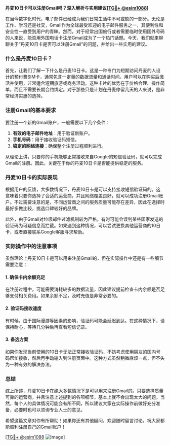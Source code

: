 **丹麦10日卡可以注册Gmail吗？深入解析与实用建议[[TG💪+ @esim1088](https://t.me/s/esim1088)]**

在当今数字化时代，电子邮件已经成为我们日常生活中不可或缺的一部分。无论是工作、学习还是社交，Gmail作为全球最受欢迎的电子邮件服务之一，其便利性和安全性一直受到用户的青睐。然而，对于经常出国旅行或者需要临时使用国外号码的人来说，能否用外国电话卡注册Gmail成为了一个热门话题。今天，我们就来聊聊关于“丹麦10日卡是否可以注册Gmail”的问题，并给出一些实用的建议。

### 什么是丹麦10日卡？

首先，让我们了解一下什么是丹麦10日卡。这是一种专门为短期访问丹麦的人设计的预付费SIM卡，通常包含一定量的数据流量和通话时间。用户可以在购买后激活并使用，非常适合短期旅游或商务活动。这种卡片的优势在于价格合理、操作简单，而且不需要长期合约绑定。对于那些只是计划在丹麦停留几天的人来说，是非常经济实惠的选择。

### 注册Gmail的基本要求

要注册一个新的Gmail账户，一般需要以下几个条件：
1. **有效的电子邮件地址**：用于验证新账户。
2. **手机号码**：用于接收验证码短信。
3. **稳定的网络连接**：确保整个注册过程顺利进行。

从理论上讲，只要你的手机能够正常接收来自Google的短信验证码，就可以完成Gmail的注册。因此，关键在于你的丹麦10日卡是否能提供稳定的服务。

### 丹麦10日卡的实际表现

根据用户的反馈，大多数情况下，丹麦10日卡是可以支持接收短信验证码的。这意味着只要你选择了合适的运营商，并且网络覆盖良好，就可以成功注册Gmail账户。不过需要注意的是，不同运营商之间的服务质量可能存在差异，因此在选择时最好多做比较，挑选口碑较好的品牌。

此外，由于Gmail对垃圾邮件过滤机制较为严格，有时可能会误判某些国家发送的验证码为可疑信息而拦截。如果遇到这种情况，可以尝试更换其他运营商的10日卡，或者直接联系Google客服寻求帮助。

### 实际操作中的注意事项

虽然理论上丹麦10日卡是可以用来注册Gmail的，但在实际操作中还是有一些细节需要注意：

#### 1. 确保卡内余额充足
在注册过程中，可能需要消耗较多的数据流量，因此建议提前检查卡内余额是否足够支付相关费用。如果余额不足，及时充值是非常必要的。

#### 2. 验证码接收速度
有时候，由于国际漫游等因素的影响，验证码可能会延迟到达。在这种情况下，请保持耐心，等待几分钟后再查看短信记录。

#### 3. 备选方案
如果你发现当前使用的10日卡无法正常接收验证码，不妨考虑使用朋友的国内号码帮忙接收，然后再手动输入到注册页面中。这种方式虽然稍微麻烦一点，但不失为一种有效的解决办法。

### 总结

综上所述，丹麦10日卡在绝大多数情况下是可以用来注册Gmail的。只要选择质量可靠的运营商，并且注意上述提到的各项细节，基本上就不会出现太大的问题。当然，每个人的具体情况可能会有所不同，所以建议大家在实际操作前做好充分准备，必要时也可以咨询专业人士的意见。

希望这篇文章对你有所帮助！如果你还有其他疑问，欢迎随时留言讨论。祝大家都能顺利注册自己的Gmail账户！

[[TG💪+ @esim1088](https://t.me/s/esim1088) ![Image](https://i.postimg.cc/4NQfJmqS/Snipaste-2025-05-13-00-14-12.png)]